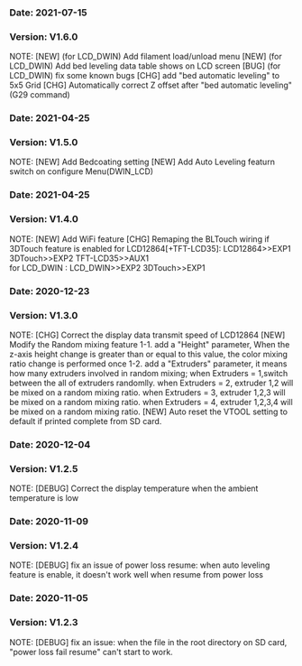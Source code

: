 ### Date:    2021-07-15
### Version: V1.6.0
NOTE: 
[NEW] (for LCD_DWIN) Add filament load/unload menu
[NEW] (for LCD_DWIN) Add bed leveling data table shows on LCD screen
[BUG] (for LCD_DWIN) fix some known bugs
[CHG] add "bed automatic leveling" to 5x5 Grid
[CHG] Automatically correct Z offset after "bed automatic leveling"(G29 command)


### Date:    2021-04-25
### Version: V1.5.0
NOTE:
[NEW] Add Bedcoating setting
[NEW] Add Auto Leveling featurn switch on configure Menu(DWIN_LCD)


### Date:    2021-04-25
### Version: V1.4.0
NOTE:
[NEW] Add WiFi feature
[CHG] Remaping the BLTouch wiring if 3DTouch feature is enabled
for LCD12864[+TFT-LCD35]: LCD12864>>EXP1 3DTouch>>EXP2 TFT-LCD35>>AUX1  
for LCD_DWIN            : LCD_DWIN>>EXP2 3DTouch>>EXP1



### Date:    2020-12-23
### Version: V1.3.0
NOTE:
[CHG] Correct the display data transmit speed of LCD12864
[NEW] Modify the Random mixing feature
1-1. add a "Height" parameter, When the z-axis height change is greater than or equal to this value, the color mixing ratio change is performed once
1-2. add a "Extruders" parameter, it means how many extruders involved in random mixing;
when Extruders = 1,switch between the all of extruders randomlly.
when Extruders = 2, extruder 1,2 will be mixed on a random mixing ratio.
when Extruders = 3, extruder 1,2,3 will be mixed on a random mixing ratio.
when Extruders = 4, extruder 1,2,3,4 will be mixed on a random mixing ratio.
[NEW] Auto reset the VTOOL setting to default if printed complete from SD card.

### Date:    2020-12-04
### Version: V1.2.5
NOTE:
[DEBUG] Correct the display temperature when the ambient temperature is low


### Date:    2020-11-09
### Version: V1.2.4
NOTE:
[DEBUG] fix an issue of power loss resume:
when auto leveling feature is enable, it doesn't work well when resume from power loss

### Date:    2020-11-05
### Version: V1.2.3
NOTE:
[DEBUG] fix an issue: when the file in the root directory on SD card, 
"power loss fail resume" can't start to work.
